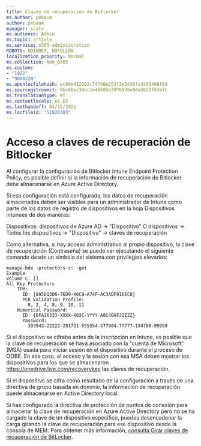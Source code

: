 ```yaml
---
title: Claves de recuperación de Bitlocker
ms.author: pebaum
author: pebaum
manager: scotv
ms.audience: Admin
ms.topic: article
ms.service: o365-administration
ROBOTS: NOINDEX, NOFOLLOW
localization_priority: Normal
ms.collection: Adm_O365
ms.custom:
- "1922"
- "9000220"
ms.openlocfilehash: ec90e412302c74748e253f2e5430fa4205466f0d
ms.sourcegitcommit: 8bc60ec34bc1e40685e3976576e04a2623f63a7c
ms.translationtype: MT
ms.contentlocale: es-ES
ms.lasthandoff: 04/15/2021
ms.locfileid: "51820303"
---
```

# <a name="accessing-bitlocker-recovery-keys"></a>Acceso a claves de recuperación de Bitlocker

Al configurar la configuración de Bitlocker Intune Endpoint Protection Policy, es posible definir si la información de recuperación de Bitlocker debe almacenarse en Azure Active Directory.

Si esa configuración está configurada, los datos de recuperación almacenados deben ser visibles para un administrador de Intune como parte de los datos de registro de dispositivos en la hoja Dispositivos intunees de dos maneras:

Dispositivos: dispositivos de Azure AD -> "Dispositivo" O dispositivos -> Todos los dispositivos -> "Dispositivo" -> claves de recuperación

Como alternativa, si hay acceso administrativo al propio dispositivo, la clave de recuperación (Contraseña) se puede ver ejecutando el siguiente comando desde un símbolo del sistema con privilegios elevados:

```
manage-bde -protectors c: -get
Example
Volume C: []
All Key Protectors
    TPM:
      ID: {8A5D13D6-7ED9-46C8-A74F-AC3ADF016EC8}
      PCR Validation Profile:
        0, 2, 4, 8, 9, 10, 11
    Numerical Password:
      ID: {DFA26333-XXXX-402C-YYYY-A8C40AF3ZZZZ}
      Password:
        393943-22222-281721-555554-577984-77777-194700-99999
```
Si el dispositivo se cifraba antes de la inscripción en Intune, es posible que la clave de recuperación se haya asociado con la "cuenta de Microsoft" (MSA) usada para iniciar sesión en el dispositivo durante el proceso de OOBE. En ese caso, el acceso y la sesión con esa MSA deben mostrar los dispositivos para los que se almacenaron  https://onedrive.live.com/recoverykey las claves de recuperación.
 
Si el dispositivo se cifra como resultado de la configuración a través de una directiva de grupo basada en dominio, la información de recuperación puede almacenarse en Active Directory local.

Si has configurado la directiva de protección de puntos de conexión para almacenar la clave de recuperación en Azure Active Directory pero no se ha cargado la clave de un dispositivo específico, puedes desencadenar la carga girando la clave de recuperación para ese dispositivo desde la consola de MEM. Para obtener más información, [consulta Girar claves de recuperación de BitLocker](https://docs.microsoft.com/mem/intune/protect/encrypt-devices#view-details-for-recovery-keys).

